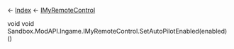 ← [Index](Api-Index) ← [IMyRemoteControl](Sandbox.ModAPI.Ingame.IMyRemoteControl)

void void Sandbox.ModAPI.Ingame.IMyRemoteControl.SetAutoPilotEnabled(enabled)()